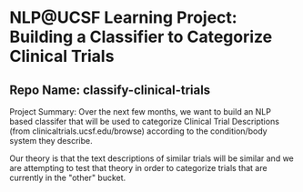 # NLP@UCSF Learning Project: Building a Classifier to Categorize Clinical Trials
## Repo Name: classify-clinical-trials

Project Summary: Over the next few months, we want to build an NLP based classifer that will be used to categorize Clinical Trial Descriptions (from clinicaltrials.ucsf.edu/browse) according to the condition/body system they describe.

Our theory is that the text descriptions of similar trials will be similar and we are attempting to test that theory in order to categorize trials that are currently in the "other" bucket. 

